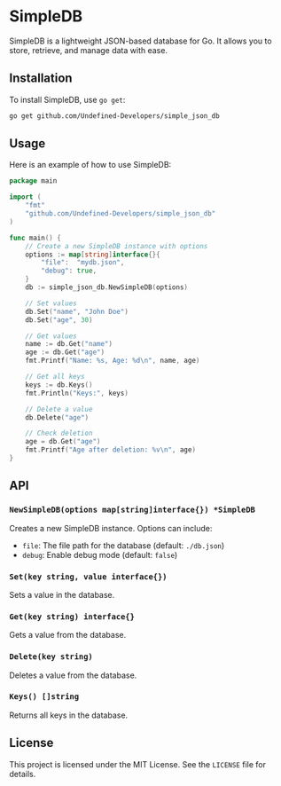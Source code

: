 # SimpleDB

SimpleDB is a lightweight JSON-based database for Go. It allows you to store, retrieve, and manage data with ease.

## Installation

To install SimpleDB, use `go get`:

```sh
go get github.com/Undefined-Developers/simple_json_db
```

## Usage

Here is an example of how to use SimpleDB:

```go
package main

import (
    "fmt"
    "github.com/Undefined-Developers/simple_json_db"
)

func main() {
    // Create a new SimpleDB instance with options
    options := map[string]interface{}{
        "file":  "mydb.json",
        "debug": true,
    }
    db := simple_json_db.NewSimpleDB(options)

    // Set values
    db.Set("name", "John Doe")
    db.Set("age", 30)

    // Get values
    name := db.Get("name")
    age := db.Get("age")
    fmt.Printf("Name: %s, Age: %d\n", name, age)

    // Get all keys
    keys := db.Keys()
    fmt.Println("Keys:", keys)

    // Delete a value
    db.Delete("age")

    // Check deletion
    age = db.Get("age")
    fmt.Printf("Age after deletion: %v\n", age)
}
```

## API

### `NewSimpleDB(options map[string]interface{}) *SimpleDB`

Creates a new SimpleDB instance. Options can include:
- `file`: The file path for the database (default: `./db.json`)
- `debug`: Enable debug mode (default: `false`)

### `Set(key string, value interface{})`

Sets a value in the database.

### `Get(key string) interface{}`

Gets a value from the database.

### `Delete(key string)`

Deletes a value from the database.

### `Keys() []string`

Returns all keys in the database.

## License

This project is licensed under the MIT License. See the `LICENSE` file for details.

